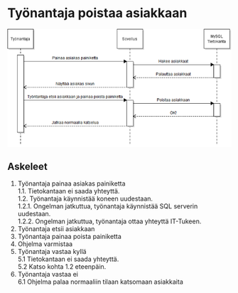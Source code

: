 # Työnantaja poistaa asiakkaan
![](Kuvat/ta_poistaa_as_asiakaspolku.png)
## Askeleet  

1. Työnantaja painaa asiakas painiketta  
1.1. Tietokantaan ei saada yhteyttä.  
1.2. Työnantaja käynnistää koneen uudestaan.  
1.2.1. Ongelman jatkuttua, työnantaja käynnistää SQL serverin uudestaan.  
1.2.2. Ongelman jatkuttua, työnantaja ottaa yhteyttä IT-Tukeen.
2. Työnantaja etsii asiakkaan
3. Työnantaja painaa poista painiketta
4. Ohjelma varmistaa
5. Työnantaja vastaa kyllä  
5.1 Tietokantaan ei saada yhteyttä.  
5.2 Katso kohta 1.2 eteenpäin.
6. Työnantaja vastaa ei  
6.1 Ohjelma palaa normaaliin tilaan katsomaan asiakkaita

